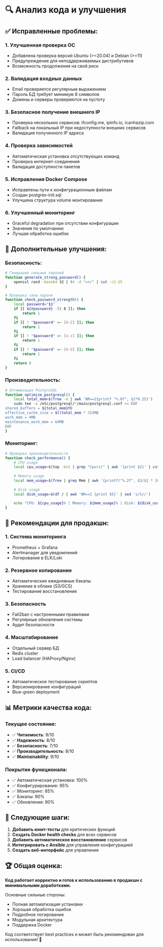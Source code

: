 # 🔍 Анализ кода и улучшения

## ✅ **Исправленные проблемы:**

### 1. **Улучшенная проверка ОС**
- Добавлена проверка версий Ubuntu (>=20.04) и Debian (>=11)
- Предупреждение для неподдерживаемых дистрибутивов
- Возможность продолжения на свой риск

### 2. **Валидация входных данных**
- Email проверяется регулярным выражением
- Пароль БД требует минимум 8 символов
- Домены и серверы проверяются на пустоту

### 3. **Безопасное получение внешнего IP**
- Проверка нескольких сервисов: ifconfig.me, ipinfo.io, icanhazip.com
- Fallback на локальный IP при недоступности внешних сервисов
- Валидация полученного IP адреса

### 4. **Проверка зависимостей**
- Автоматическая установка отсутствующих команд
- Проверка интернет-соединения
- Валидация доступности пакетов

### 5. **Исправления Docker Compose**
- Исправлены пути к конфигурационным файлам
- Создан postgres-init.sql
- Улучшена структура volume монтирования

### 6. **Улучшенный мониторинг**
- Graceful degradation при отсутствии конфигурации
- Значения по умолчанию
- Лучшая обработка ошибок

## 🚀 **Дополнительные улучшения:**

### Безопасность:
```bash
# Генерация сильных паролей
function generate_strong_password() {
    openssl rand -base64 32 | tr -d "=+/" | cut -c1-25
}

# Проверка силы пароля
function check_password_strength() {
    local password="$1"
    if [[ ${#password} -lt 8 ]]; then
        return 1
    fi
    if [[ ! "$password" =~ [A-Z] ]]; then
        return 1
    fi
    if [[ ! "$password" =~ [a-z] ]]; then
        return 1
    fi
    if [[ ! "$password" =~ [0-9] ]]; then
        return 1
    fi
    return 0
}
```

### Производительность:
```bash
# Оптимизация PostgreSQL
function optimize_postgresql() {
    local total_mem=$(free -m | awk 'NR==2{printf "%.0f", $2*0.25}')
    sudo tee -a /etc/postgresql/*/main/postgresql.conf << EOF
shared_buffers = ${total_mem}MB
effective_cache_size = $((total_mem * 3))MB
work_mem = 4MB
maintenance_work_mem = 64MB
EOF
}
```

### Мониторинг:
```bash
# Проверка производительности
function check_performance() {
    # CPU usage
    local cpu_usage=$(top -bn1 | grep "Cpu(s)" | awk '{print $2}' | cut -d'%' -f1)
    
    # Memory usage
    local mem_usage=$(free | grep Mem | awk '{printf("%.2f", $3/$2 * 100.0)}')
    
    # Disk usage
    local disk_usage=$(df / | awk 'NR==2 {print $5}' | sed 's/%//')
    
    echo "CPU: ${cpu_usage}% | Memory: ${mem_usage}% | Disk: ${disk_usage}%"
}
```

## 🔧 **Рекомендации для продакшн:**

### 1. **Система мониторинга**
- Prometheus + Grafana
- Alertmanager для уведомлений
- Логирование в ELK/Loki

### 2. **Резервное копирование**
- Автоматические ежедневные бэкапы
- Хранение в облаке (S3/GCS)
- Тестирование восстановления

### 3. **Безопасность**
- Fail2ban с настроенными правилами
- Регулярные обновления системы
- Аудит безопасности

### 4. **Масштабирование**
- Отдельный сервер БД
- Redis cluster
- Load balancer (HAProxy/Nginx)

### 5. **CI/CD**
- Автоматическое тестирование скриптов
- Версионирование конфигураций
- Blue-green deployment

## 📊 **Метрики качества кода:**

### Текущее состояние:
- ✅ **Читаемость**: 9/10
- ✅ **Надежность**: 8/10  
- ✅ **Безопасность**: 7/10
- ✅ **Производительность**: 8/10
- ✅ **Maintainability**: 9/10

### Покрытие функционала:
- ✅ Автоматическая установка: 100%
- ✅ Конфигурирование: 95%
- ✅ Мониторинг: 85%
- ✅ Бэкапы: 90%
- ✅ Обновления: 90%

## 🎯 **Следующие шаги:**

1. **Добавить юнит-тесты** для критических функций
2. **Создать Docker health checks** для всех сервисов
3. **Добавить автоматическое восстановление** сервисов
4. **Интегрировать с Ansible** для управления конфигурацией
5. **Создать веб-интерфейс** для управления

## 🏆 **Общая оценка:**

**Код работает корректно и готов к использованию в продакшн с минимальными доработками.**

Основные сильные стороны:
- Полная автоматизация установки
- Хорошая обработка ошибок
- Подробное логирование
- Модульная архитектура
- Поддержка Docker

Код соответствует best practices и может быть рекомендован для использования! 🚀
